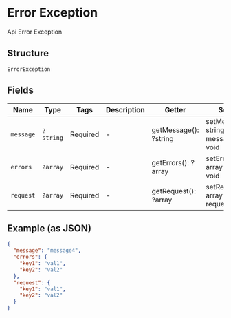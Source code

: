 
# Error Exception

Api Error Exception

## Structure

`ErrorException`

## Fields

| Name | Type | Tags | Description | Getter | Setter |
|  --- | --- | --- | --- | --- | --- |
| `message` | `?string` | Required | - | getMessage(): ?string | setMessage(?string message): void |
| `errors` | `?array` | Required | - | getErrors(): ?array | setErrors(?array errors): void |
| `request` | `?array` | Required | - | getRequest(): ?array | setRequest(?array request): void |

## Example (as JSON)

```json
{
  "message": "message4",
  "errors": {
    "key1": "val1",
    "key2": "val2"
  },
  "request": {
    "key1": "val1",
    "key2": "val2"
  }
}
```

